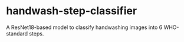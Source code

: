 # handwash-step-classifier
A ResNet18-based model to classify handwashing images into 6 WHO-standard steps.
